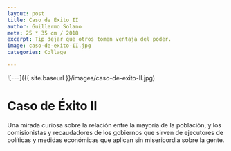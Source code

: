 ```yaml
---
layout: post
title: Caso de Éxito II
author: Guillermo Solano
meta: 25 * 35 cm / 2018
excerpt: Tip dejar que otros tomen ventaja del poder.
image: caso-de-exito-II.jpg
categories: Collage

---
```


![---]({{ site.baseurl }}/images/caso-de-exito-II.jpg)

# Caso de Éxito II

Una mirada curiosa sobre la relación entre la mayoría de la población, y los comisionistas y recaudadores de los gobiernos que sirven de ejecutores de políticas y medidas económicas que aplican sin misericordia sobre la gente.
